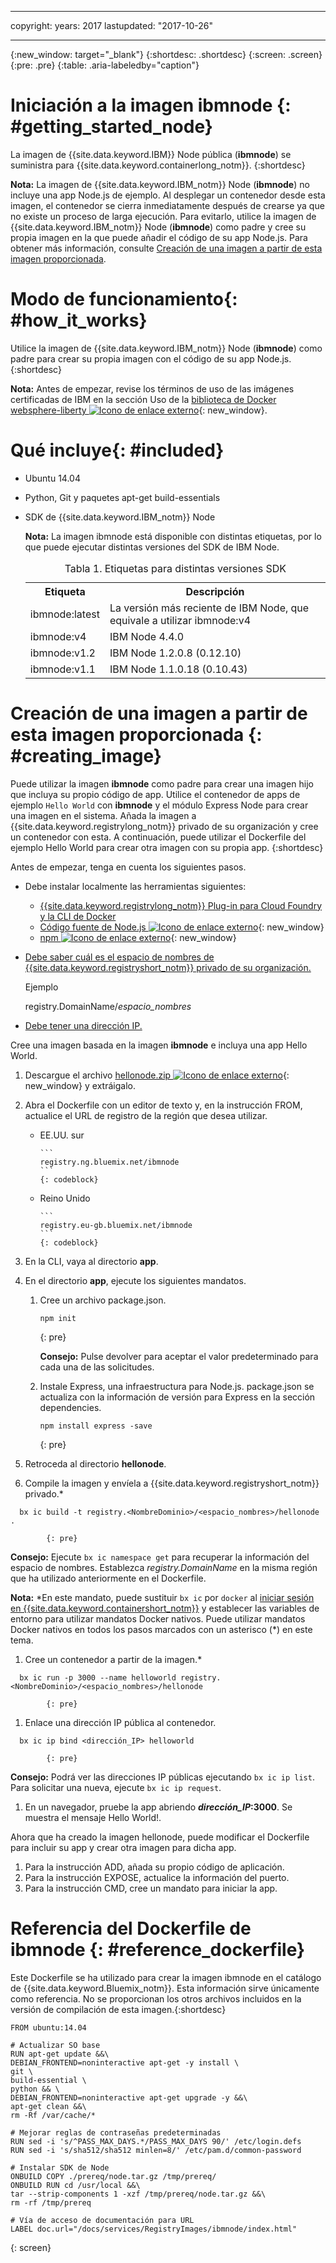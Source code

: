 ---

copyright:
  years: 2017
lastupdated: "2017-10-26"

  ---

{:new_window: target="_blank"}
{:shortdesc: .shortdesc}
{:screen: .screen}
{:pre: .pre}
{:table: .aria-labeledby="caption"}

# Iniciación a la imagen **ibmnode** {: #getting_started_node}

La imagen de {{site.data.keyword.IBM}} Node pública (**ibmnode**) se suministra para {{site.data.keyword.containerlong_notm}}.
{:shortdesc}

**Nota:** La imagen de {{site.data.keyword.IBM_notm}} Node (**ibmnode**) no incluye una app Node.js de ejemplo. Al desplegar un contenedor desde esta imagen, el contenedor se cierra inmediatamente después de crearse ya que no existe un proceso de larga ejecución. Para evitarlo, utilice la imagen de {{site.data.keyword.IBM_notm}} Node (**ibmnode**) como padre y cree su propia imagen en la que puede añadir el código de su app Node.js. Para obtener más información, consulte [Creación de una imagen a partir de esta imagen proporcionada](#creating_image).

# Modo de funcionamiento{: #how_it_works}

Utilice la imagen de {{site.data.keyword.IBM_notm}} Node (**ibmnode**) como padre para crear su propia imagen con el código de su app Node.js.
{:shortdesc}

**Nota:** Antes de empezar, revise los términos de uso de las imágenes certificadas de IBM en la sección Uso de la [biblioteca de Docker websphere-liberty ![Icono de enlace externo](../../../icons/launch-glyph.svg "Icono de enlace externo")](https://github.com/docker-library/docs/tree/master/websphere-liberty){: new_window}.

# Qué incluye{: #included}

* Ubuntu 14.04
* Python, Git y paquetes apt-get build-essentials
* SDK de {{site.data.keyword.IBM_notm}} Node

    **Nota:** La imagen ibmnode está disponible con distintas etiquetas, por lo que puede ejecutar distintas versiones del SDK de IBM Node.

    <table>
    <caption> Tabla 1. Etiquetas para distintas versiones SDK </caption>
      <tr>
        <th> Etiqueta</th>
        <th> Descripción</th>
      </tr>
      <tr>
        <td> ibmnode:latest </td>
        <td> La versión más reciente de IBM Node, que equivale a utilizar ibmnode:v4 </td>
      </tr>
      <tr>
        <td> ibmnode:v4 </td>
        <td> IBM Node 4.4.0 </td>
      </tr>
      <tr>
        <td> ibmnode:v1.2 </td>
        <td> IBM Node 1.2.0.8 (0.12.10) </td>
      </tr>
      <tr>
        <td> ibmnode:v1.1 </td>
        <td> IBM Node 1.1.0.18 (0.10.43) </td>
      </tr>
    </table>


# Creación de una imagen a partir de esta imagen proporcionada {: #creating_image}

Puede utilizar la imagen **ibmnode** como padre para crear una imagen hijo que incluya su propio código de app. Utilice el contenedor de apps de ejemplo `Hello World` con **ibmnode** y el módulo Express Node para crear una imagen en el sistema. Añada la imagen a {{site.data.keyword.registrylong_notm}} privado de su organización y cree un contenedor con esta. A continuación, puede utilizar el Dockerfile del ejemplo Hello World para crear otra imagen con su propia app.
{:shortdesc}

Antes de empezar, tenga en cuenta los siguientes pasos.

* Debe instalar localmente las herramientas siguientes:
  * [{{site.data.keyword.registrylong_notm}} Plug-in para Cloud Foundry y la CLI de Docker](/docs/containers/container_cli_cfic_install.html)
  * [Código fuente de Node.js ![Icono de enlace externo](../../../icons/launch-glyph.svg "Icono de enlace externo")](https://nodejs.org/en/download/){: new_window}
  * [npm ![Icono de enlace externo](../../../icons/launch-glyph.svg "Icono de enlace externo")](https://github.com/npm/npm){: new_window}
* [Debe saber cuál es el espacio de nombres de {{site.data.keyword.registryshort_notm}} privado de su organización.](/docs/containers/container_cli_reference_cfic.html#container_cli_reference_cfic__namespace)

    Ejemplo

    registry.DomainName/<var class="keyword varname">espacio_nombres</var>

* [Debe tener una dirección IP.](/docs/containers/container_cli_reference_cfic.html#container_cli_reference_cfic__ip_request)

Cree una imagen basada en la imagen **ibmnode** e incluya una app Hello World.
1.  Descargue el archivo [hellonode.zip ![Icono de enlace externo](../../../icons/launch-glyph.svg "Icono de enlace externo")](ftp://public.dhe.ibm.com/cloud/bluemix/containers/hellonode.zip){: new_window} y extráigalo.
1.  Abra el Dockerfile con un editor de texto y, en la instrucción FROM, actualice el URL de registro de la región que desea utilizar.

    <ul>
    <li>EE.UU. sur

        ```
		registry.ng.bluemix.net/ibmnode
		```
		{: codeblock}

    </li>
    <li>Reino Unido

        ```
		registry.eu-gb.bluemix.net/ibmnode
		```
		{: codeblock}

      </li>
    </ul>

1.  En la CLI, vaya al directorio **app**.
1.  En el directorio **app**, ejecute los siguientes mandatos.
    1.  Cree un archivo package.json.

        ```
        npm init
        ```
        {: pre}

        **Consejo:** Pulse devolver para aceptar el valor predeterminado para cada una de las solicitudes.

    2.  Instale Express, una infraestructura para Node.js. package.json se actualiza con la información de versión para Express en la sección dependencies.

        ```
        npm install express -save
        ```
        {: pre}

1.  Retroceda al directorio **hellonode**.
1.  Compile la imagen y envíela a {{site.data.keyword.registryshort_notm}} privado.*

  ```
    bx ic build -t registry.<NombreDominio>/<espacio_nombres>/hellonode .
 ```
            {: pre}

  **Consejo:** Ejecute `bx ic namespace get` para recuperar la información del espacio de nombres.  Establezca _registry.DomainName_ en la misma región que ha utilizado anteriormente en el Dockerfile.

  **Nota:** \*En este mandato, puede sustituir `bx ic` por `docker` al [iniciar sesión en {{site.data.keyword.containershort_notm}}](/docs/containers/container_cli_cfic_install.html#container_cli_login) y establecer las variables de entorno para utilizar mandatos Docker nativos. Puede utilizar mandatos Docker nativos en todos los pasos marcados con un asterisco (*) en este tema.

  1.  Cree un contenedor a partir de la imagen.*

  ```
    bx ic run -p 3000 --name helloworld registry.<NombreDominio>/<espacio_nombres>/hellonode
 ```
            {: pre}

  1.  Enlace una dirección IP pública al contenedor.

  ```
    bx ic ip bind <dirección_IP> helloworld
 ```
            {: pre}

  **Consejo:** Podrá ver las direcciones IP públicas ejecutando `bx ic ip list`. Para solicitar una nueva, ejecute `bx ic ip request`.

  1. En un navegador, pruebe la app abriendo **<var class="varname">dirección_IP</var>:3000**. Se muestra el mensaje Hello World!. 

  Ahora que ha creado la imagen hellonode, puede modificar el Dockerfile para incluir su app y crear otra imagen para dicha app.

  1.  Para la instrucción ADD, añada su propio código de aplicación.
1.  Para la instrucción EXPOSE, actualice la información del puerto.
1.  Para la instrucción CMD, cree un mandato para iniciar la app.


  # Referencia del Dockerfile de **ibmnode** {: #reference_dockerfile}

Este Dockerfile se ha utilizado para crear la imagen ibmnode en el catálogo de {{site.data.keyword.Bluemix_notm}}. Esta información sirve únicamente como referencia.
No se proporcionan los otros archivos incluidos en la versión de compilación de esta imagen.{:shortdesc}

  ```
FROM ubuntu:14.04

  # Actualizar SO base
RUN apt-get update &&\
DEBIAN_FRONTEND=noninteractive apt-get -y install \
git \
build-essential \
python && \
DEBIAN_FRONTEND=noninteractive apt-get upgrade -y &&\
apt-get clean &&\
rm -Rf /var/cache/*

  # Mejorar reglas de contraseñas predeterminadas
RUN sed -i 's/^PASS_MAX_DAYS.*/PASS_MAX_DAYS 90/' /etc/login.defs
RUN sed -i 's/sha512/sha512 minlen=8/' /etc/pam.d/common-password

  # Instalar SDK de Node
ONBUILD COPY ./prereq/node.tar.gz /tmp/prereq/
ONBUILD RUN cd /usr/local &&\
tar --strip-components 1 -xzf /tmp/prereq/node.tar.gz &&\
rm -rf /tmp/prereq

  # Vía de acceso de documentación para URL
LABEL doc.url="/docs/services/RegistryImages/ibmnode/index.html"
```
{: screen}
